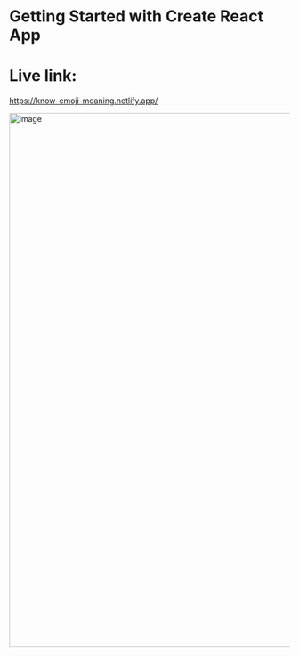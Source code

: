 # Getting Started with Create React App

# Live link:
https://know-emoji-meaning.netlify.app/

<img width="960" alt="image" src="https://user-images.githubusercontent.com/9660782/178150616-99b392d0-6e94-4206-8f5f-7a1f3fcbdbe3.png">
